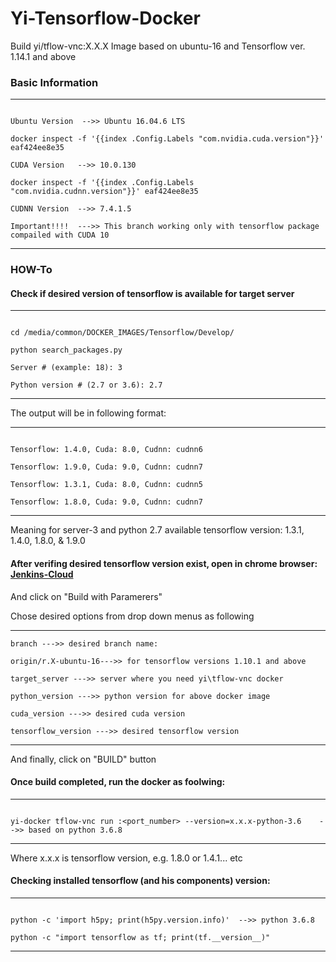 # Yi-Tensorflow-Docker

Build yi/tflow-vnc:X.X.X Image based on ubuntu-16 and Tensorflow ver. 1.14.1 and above

### Basic Information

---------------------------------------------------
~~~

Ubuntu Version  -->> Ubuntu 16.04.6 LTS

docker inspect -f '{{index .Config.Labels "com.nvidia.cuda.version"}}' eaf424ee8e35

CUDA Version   -->> 10.0.130

docker inspect -f '{{index .Config.Labels "com.nvidia.cudnn.version"}}' eaf424ee8e35

CUDNN Version  -->> 7.4.1.5

Important!!!!  --->> This branch working only with tensorflow package compailed with CUDA 10

~~~
---------------------------------------------------

### HOW-To

#### Check if desired version of tensorflow is available for target server
---------------------------------------------------
~~~

cd /media/common/DOCKER_IMAGES/Tensorflow/Develop/

python search_packages.py

Server # (example: 18): 3

Python version # (2.7 or 3.6): 2.7

~~~
---------------------------------------------------
   
The output will be in following format:

---------------------------------------------------
~~~~

Tensorflow: 1.4.0, Cuda: 8.0, Cudnn: cudnn6

Tensorflow: 1.9.0, Cuda: 9.0, Cudnn: cudnn7

Tensorflow: 1.3.1, Cuda: 8.0, Cudnn: cudnn5

Tensorflow: 1.8.0, Cuda: 9.0, Cudnn: cudnn7

~~~~
---------------------------------------------------
 
Meaning for server-3 and python 2.7 available tensorflow version: 1.3.1, 1.4.0, 1.8.0, & 1.9.0

#### After verifing desired tensorflow version exist, open in chrome browser:  [Jenkins-Cloud](http://jenkins-cloud:8080/jenkins/job/Build-Yi-Tflow-VNC-Docker-Image)

And click on "Build with Paramerers"
  
Chose desired options from drop down menus as following

-------------------------------------------------------------
~~~~
branch --->> desired branch name:

origin/r.X-ubuntu-16--->> for tensorflow versions 1.10.1 and above 

target_server --->> server where you need yi\tflow-vnc docker
  
python_version --->> python version for above docker image

cuda_version --->> desired cuda version
  
tensorflow_version --->> desired tensorflow version

~~~~
-------------------------------------------------------------

And finally, click on "BUILD" button
  
#### Once build completed, run the docker as foolwing:
 
--------------------------------------------------------------------------------------------------
~~~~

yi-docker tflow-vnc run :<port_number> --version=x.x.x-python-3.6    -->> based on python 3.6.8

~~~~
---------------------------------------------------------------------------------------------------    

Where x.x.x is tensorflow version, e.g. 1.8.0 or 1.4.1... etc
  
#### Checking installed tensorflow (and his components) version:

------------------------------------------------------------------------------
~~~~  

python -c 'import h5py; print(h5py.version.info)'  -->> python 3.6.8

python -c "import tensorflow as tf; print(tf.__version__)"

~~~~
---------------------------------------------------------------------------------
   